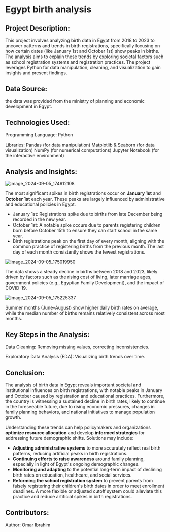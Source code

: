 # Egypt birth analysis

## Project Description:
This project involves analyzing birth data in Egypt from 2018 to 2023 to uncover patterns and trends in birth registrations, specifically focusing on how certain dates (like January 1st and October 1st) show peaks in births. The analysis aims to explain these trends by exploring societal factors such as school registration systems and registration practices.
The project leverages Python for data manipulation, cleaning, and visualization to gain insights and present findings.

## Data Source:
the data was provided from the ministry of planning and economic development in Egypt.

## Technologies Used:
   
Programming Language: Python


Libraries:
Pandas (for data manipulation)
Matplotlib & Seaborn (for data visualization)
NumPy (for numerical computations)
Jupyter Notebook (for the interactive environment)

## Analysis and Insights:
   
![image_2024-09-05_174912108](https://github.com/user-attachments/assets/09c5e301-95d0-42f1-ab9c-b42424f03d42)


The most significant spikes in birth registrations occur on **January 1st** and **October 1st** each year. These peaks are largely influenced by administrative and educational policies in Egypt.
- January 1st: Registrations spike due to births from late December being recorded in the new year.
- October 1st: A notable spike occurs due to parents registering children born before October 15th to ensure they can start school in the same year.
- Birth registrations peak on the first day of every month, aligning with the common practice of registering births from the previous month. The last day of each month consistently shows the fewest registrations.

![image_2024-09-05_175019950](https://github.com/user-attachments/assets/6051fa49-242b-4180-8b3b-4e653ded7325)

The data shows a steady decline in births between 2018 and 2023, likely driven by factors such as the rising cost of living, later marriage ages, government policies (e.g., Egyptian Family Development), and the impact of COVID-19.

![image_2024-09-05_175225337](https://github.com/user-attachments/assets/b3305c31-13ee-4f3f-9205-40f73c41b8e2)


Summer months (June–August) show higher daily birth rates on average, while the median number of births remains relatively consistent across most months.

## Key Steps in the Analysis:
   
Data Cleaning: Removing missing values, correcting inconsistencies.

Exploratory Data Analysis (EDA): Visualizing birth trends over time.

## Conclusion:

The analysis of birth data in Egypt reveals important societal and institutional influences on birth registrations, with notable peaks in January and October caused by registration and educational practices. Furthermore, the country is witnessing a sustained decline in birth rates, likely to continue in the foreseeable future, due to rising economic pressures, changes in family planning behaviors, and national initiatives to manage population growth.

Understanding these trends can help policymakers and organizations **optimize resource allocation** and develop **informed strategies** for addressing future demographic shifts. Solutions may include:

- **Adjusting administrative systems** to more accurately reflect real birth patterns, reducing artificial peaks in birth registrations.
- **Continuing efforts to raise awareness** around family planning, especially in light of Egypt's ongoing demographic changes.
- **Monitoring and adapting** to the potential long-term impact of declining birth rates on education, healthcare, and social services.
- **Reforming the school registration system** to prevent parents from falsely registering their children's birth dates in order to meet enrollment deadlines. A more flexible or adjusted cutoff system could alleviate this practice and reduce artificial spikes in birth registrations.


## Contributors:
   
Author: Omar Ibrahim


